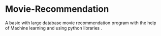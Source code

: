 # Movie-Recommendation
A basic  with large database movie recommendation program with the help of Machine learning and using python libraries .
